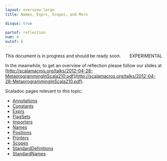 ```yaml
---
layout: overview-large
title: Names, Exprs, Scopes, and More

disqus: true

partof: reflection
num: 4
outof: 6
---
```


<span class="label warning" style="float: right;">EXPERIMENTAL</span>

This document is in progress and should be ready soon.

In the meanwhile, to get an overview of reflection please follow our slides at [http://scalamacros.org/talks/2012-04-28-MetaprogrammingInScala210.pdf](http://scalamacros.org/talks/2012-04-28-MetaprogrammingInScala210.pdf).

Scaladoc pages relevant to this topic:
* [Annotations](http://www.scala-lang.org/api/current/index.html#scala.reflect.api.Annotations)
* [Constants](http://www.scala-lang.org/api/current/index.html#scala.reflect.api.Constants)
* [Exprs](http://www.scala-lang.org/api/current/index.html#scala.reflect.api.Exprs)
* [FlagSets](http://www.scala-lang.org/api/current/index.html#scala.reflect.api.FlagSets)
* [Importers](http://www.scala-lang.org/api/current/index.html#scala.reflect.api.Importers)
* [Names](http://www.scala-lang.org/api/current/index.html#scala.reflect.api.Names)
* [Positions](http://www.scala-lang.org/api/current/index.html#scala.reflect.api.Positions)
* [Printers](http://www.scala-lang.org/api/current/index.html#scala.reflect.api.Printers)
* [Scopes](http://www.scala-lang.org/api/current/index.html#scala.reflect.api.Scopes)
* [StandardDefinitions](http://www.scala-lang.org/api/current/index.html#scala.reflect.api.StandardDefinitions)
* [StandardNames](http://www.scala-lang.org/api/current/index.html#scala.reflect.api.StandardNames)
